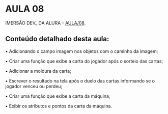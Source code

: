 # AULA 08

IMERSÃO DEV_ DA ALURA - [AULA/08](https://imersao.dev/aulas/aula08-supertrunfo-cartas).

## Conteúdo detalhado desta aula:


• Adicionando o campo imagem nos objetos com o caminho da imagem;


• Criar uma função que exibe a carta do jogador após o sorteio das cartas;


• Adicionar a moldura da carta;


• Escrever o resultado na tela após o duelo das cartas informando se o jogador venceu ou perdeu;


• Criar uma função que exibe a carta da máquina;


• Exibir os atributos e pontos da carta da máquina.
